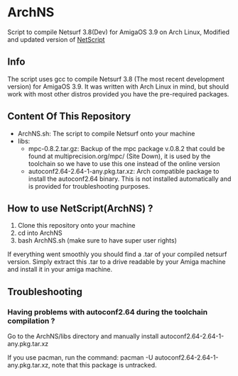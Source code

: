 # ArchNS
Script to compile Netsurf 3.8(Dev) for AmigaOS 3.9 on Arch Linux,
Modified and updated version of [NetScript](http://www.github.com/DNADNL/NetScript "NetScript")

## Info

The script uses gcc to compile Netsurf 3.8 (The most recent development version) for AmigaOS 3.9. It was written with Arch Linux in mind, but should work with most other distros provided you have the pre-required packages.

## Content Of This Repository
* ArchNS.sh: The script to compile Netsurf onto your machine
* libs:
  * mpc-0.8.2.tar.gz: Backup of the mpc package v.0.8.2 that could be found at multiprecision.org/mpc/ (Site Down), it is used by the toolchain so we have to use this one instead of the online version
  * autoconf2.64-2.64-1-any.pkg.tar.xz: Arch compatible package to install the autoconf2.64 binary. This is not installed automatically and is provided for troubleshooting purposes.

## How to use NetScript(ArchNS) ?
1. Clone this repository onto your machine
2. cd into ArchNS
3. bash ArchNS.sh (make sure to have super user rights)

If everything went smoothly you should find a .tar of your compiled netsurf version. Simply extract this .tar to a drive readable by your Amiga machine and install it in your amiga machine.

## Troubleshooting
### Having problems with autoconf2.64 during the toolchain compilation ?
Go to the ArchNS/libs directory and manually install autoconf2.64-2.64-1-any.pkg.tar.xz

If you use pacman, run the command: pacman -U autoconf2.64-2.64-1-any.pkg.tar.xz, note that this package is untracked.
